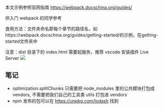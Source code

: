 本文示例参照官网指南 https://webpack.docschina.org/guides/

供入门 webpack 的同学参考

食用方法：文件夹命名即每个章节的路径名，如https://webpack.docschina.org/guides/getting-started/的示例，在getting-started文件夹中

注意：dist 目录下的 index.html 需要起服务，推荐 vscode 安装插件 Live Server
![](https://github.com/ritwickdey/vscode-live-server/raw/master/images/Screenshot/vscode-live-server-explorer-menu-demo-1.gif)

## 笔记

- optimization.splitChunks 只需要把 node_modules 里的公共模块打包成 vendors, 不需要把我们自己的工具类 utils 打包进 vendors
- npm 发布的包可以在 https://unpkg.com/lodash 找到
